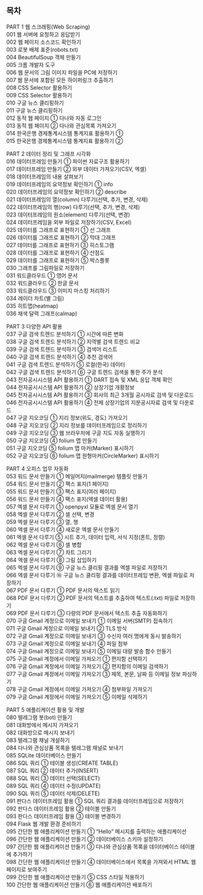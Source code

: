 ## 목차
PART 1 웹 스크래핑(Web Scraping)  
001 웹 서버에 요청하고 응답받기   
002 웹 페이지 소스코드 확인하기  
003 로봇 배제 표준(robots.txt)  
004 BeautifulSoup 객체 만들기    
005 크롬 개발자 도구       
006 웹 문서의 그림 이미지 파일을 PC에 저장하기        
007 웹 문서에 포함된 모든 하이퍼링크 추출하기       
008 CSS Selector 활용하기     
009 CSS Selector 활용하기    
010 구글 뉴스 클리핑하기    
011 구글 뉴스 클리핑하기        
012 동적 웹 페이지 ① 다나와 자동 로그인        
013 동적 웹 페이지 ② 다나와 관심목록 가져오기       
014 한국은행 경제통계시스템 통계지표 활용하기 ①      
015 한국은행 경제통계시스템 통계지표 활용하기 ②        

PART 2 데이터 정리 및 그래프 시각화      
016 데이터프레임 만들기 ① 파이썬 자료구조 활용하기        
017 데이터프레임 만들기 ② 외부 데이터 가져오기(CSV, 엑셀)      
018 데이터프레임의 내용 살펴보기        
019 데이터프레임의 요약정보 확인하기 ① info         
020 데이터프레임의 요약정보 확인하기 ② describe       
021 데이터프레임의 열(column) 다루기(선택, 추가, 변경, 삭제)     
022 데이터프레임의 행(row) 다루기(선택, 추가, 변경, 삭제)        
023 데이터프레임의 원소(element) 다루기(선택, 변경)                  
024 데이터프레임을 외부 파일로 저장하기(CSV, Excel)              
025 데이터를 그래프로 표현하기 ① 선 그래프            
026 데이터를 그래프로 표현하기 ② 막대 그래프   
027 데이터를 그래프로 표현하기 ③ 히스토그램     
028 데이터를 그래프로 표현하기 ④ 산점도        
029 데이터를 그래프로 표현하기 ⑤ 박스플롯      
030 그래프를 그림파일로 저장하기      
031 워드클라우드 ① 영어 문서         
032 워드클라우드 ② 한글 문서       
033 워드클라우드 ③ 이미지 마스킹 처리하기         
034 레이더 차트(별 그림)       
035 히트맵(heatmap)       
036 채색 달력 그래프(calmap)         

PART 3 다양한 API 활용    
037 구글 검색 트렌드 분석하기 ① 시간에 따른 변화       
038 구글 검색 트렌드 분석하기 ② 지역별 검색 트렌드 비교          
039 구글 검색 트렌드 분석하기 ③ 검색어 리스트       
040 구글 검색 트렌드 분석하기 ④ 추천 검색어          
041 구글 검색 트렌드 분석하기 ⑤ 로컬(한국) 데이터       
042 구글 검색 트렌드 분석하기 ⑥ 구글 트렌드 검색을 통한 주가 분석      
043 전자공시시스템 API 활용하기 ① DART 접속 및 XML 응답 객체 확인      
044 전자공시시스템 API 활용하기 ② 상장기업 개황정보    
045 전자공시시스템 API 활용하기 ③ 회사의 최근 3개월 공시자료 검색 및 다운로드      
046 전자공시시스템 API 활용하기 ④ 전체 상장기업의 지분공시자료 검색 및 다운로드       
047 구글 지오코딩 ① 지리 정보(위도, 경도) 가져오기     
048 구글 지오코딩 ② 지리 정보를 데이터프레임으로 정리하기   
049 구글 지오코딩 ③ 웹 브라우저에 구글 지도 자동 실행하기   
050 구글 지오코딩 ④ folium 맵 만들기        
051 구글 지오코딩 ⑤ folium 맵 마커(Marker) 표시하기        
052 구글 지오코딩 ⑥ folium 맵 원형마커(CircleMarker) 표시하기        

PART 4 오피스 업무 자동화    
053 워드 문서 만들기 ① 메일머지(mailmerge) 템플릿 만들기     
054 워드 문서 만들기 ② 팩스 표지(1 페이지)     
055 워드 문서 만들기 ③ 팩스 표지(여러 페이지)     
056 워드 문서 만들기 ④ 팩스 표지(엑셀 데이터 활용)     
057 엑셀 문서 다루기 ① openpyxl 모듈로 엑셀 문서 열기       
058 엑셀 문서 다루기 ② 셀 선택, 변경       
059 엑셀 문서 다루기 ③ 열, 행     
060 엑셀 문서 다루기 ④ 새로운 엑셀 문서 만들기       
061 엑셀 문서 다루기 ⑤ 시트 추가, 데이터 입력, 서식 지정(폰트, 정렬)       
062 엑셀 문서 다루기 ⑥ 셀 병합       
063 엑셀 문서 다루기 ⑦ 차트 그리기         
064 엑셀 문서 다루기 ⑧ 그림 삽입하기      
065 엑셀 문서 다루기 ⑨ 구글 뉴스 클리핑 결과를 엑셀 파일로 저장하기    
066 엑셀 문서 다루기 ⑩ 구글 뉴스 클리핑 결과를 데이터프레임 변환, 엑셀 파일로 저장하기       
067 PDF 문서 다루기 ① PDF 문서의 텍스트 읽기         
068 PDF 문서 다루기 ② PDF 문서의 텍스트를 추출하여 텍스트(.txt) 파일로 저장하기     
069 PDF 문서 다루기 ③ 다량의 PDF 문서에서 텍스트 추출 자동화하기        
070 구글 Gmail 계정으로 이메일 보내기 ① 이메일 서버(SMTP) 접속하기      
071 구글 Gmail 계정으로 이메일 보내기 ② TLS 방식        
072 구글 Gmail 계정으로 이메일 보내기 ③ 수신자 여러 명에게 동시 발송하기      
073 구글 Gmail 계정으로 이메일 보내기 ④ 파일 첨부        
074 구글 Gmail 계정으로 이메일 보내기 ⑤ 이메일 대량 발송 함수 만들기      
075 구글 Gmail 계정에서 이메일 가져오기 ① 편지함 선택하기         
076 구글 Gmail 계정에서 이메일 가져오기 ② 편지함의 이메일 검색하기         
077 구글 Gmail 계정에서 이메일 가져오기 ③ 제목, 본문, 날짜 등 이메일 정보 파싱하기       
078 구글 Gmail 계정에서 이메일 가져오기 ④ 첨부파일 가져오기      
079 구글 Gmail 계정에서 이메일 가져오기 ⑤ 이메일 삭제하기        

PART 5 애플리케이션 활용 및 개발      
080 텔레그램 봇(bot) 만들기       
081 대화방에서 메시지 가져오기           
082 대화방으로 메시지 보내기    
083 텔레그램 채널 개설하기        
084 다나와 관심상품 목록을 텔레그램 채널로 보내기        
085 SQLite 데이터베이스 만들기        
086 SQL 쿼리 ① 테이블 생성(CREATE TABLE)       
087 SQL 쿼리 ② 데이터 추가(INSERT)      
088 SQL 쿼리 ③ 데이터 선택(SELECT)    
089 SQL 쿼리 ④ 데이터 수정(UPDATE)     
090 SQL 쿼리 ⑤ 데이터 삭제(DELETE)       
091 판다스 데이터프레임 활용 ① SQL 쿼리 결과를 데이터프레임으로 저장하기      
092 판다스 데이터프레임 활용 ② 테이블 만들기     
093 판다스 데이터프레임 활용 ③ 테이블 변경하기        
094 Flask 웹 개발 환경 준비하기    
095 간단한 웹 애플리케이션 만들기 ① “Hello” 메시지를 출력하는 애플리케이션   
096 간단한 웹 애플리케이션 만들기 ② 데이터베이스 스키마 설정하기     
097 간단한 웹 애플리케이션 만들기 ③ 다나와 관심상품 목록을 데이터베이스 테이블에 추가하기       
098 간단한 웹 애플리케이션 만들기 ④ 데이터베이스에서 목록을 가져와서 HTML 웹 페이지로 보여주기         
099 간단한 웹 애플리케이션 만들기 ⑤ CSS 스타일 적용하기    
100 간단한 웹 애플리케이션 만들기 ⑥ 웹 애플리케이션 배포하기    
